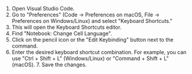 1. Open Visual Studio Code. 
2. Go to "Preferences" (Code → Preferences on macOS, File → Preferences on Windows/Linux) and select "Keyboard Shortcuts." 
3. This will open the Keyboard Shortcuts editor. 
4. Find "Notebook: Change Cell Language". 
5. Click on the pencil icon or the "Edit Keybinding" button next to the command. 
6. Enter the desired keyboard shortcut combination. For example, you can use "Ctrl + Shift + L" (Windows/Linux) or "Command + Shift + L" (macOS). 7. Save the changes.

